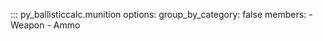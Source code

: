 ::: py_ballisticcalc.munition
    options:
      group_by_category: false
      members:
        - Weapon
        - Ammo
